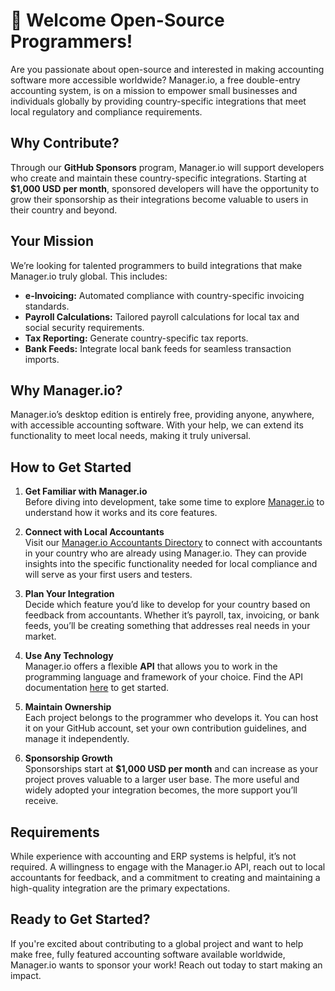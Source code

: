 # 👋 Welcome Open-Source Programmers!

Are you passionate about open-source and interested in making accounting software more accessible worldwide? Manager.io, a free double-entry accounting system, is on a mission to empower small businesses and individuals globally by providing country-specific integrations that meet local regulatory and compliance requirements.

## Why Contribute?

Through our **GitHub Sponsors** program, Manager.io will support developers who create and maintain these country-specific integrations. Starting at **$1,000 USD per month**, sponsored developers will have the opportunity to grow their sponsorship as their integrations become valuable to users in their country and beyond.

## Your Mission

We’re looking for talented programmers to build integrations that make Manager.io truly global. This includes:

- **e-Invoicing:** Automated compliance with country-specific invoicing standards.
- **Payroll Calculations:** Tailored payroll calculations for local tax and social security requirements.
- **Tax Reporting:** Generate country-specific tax reports.
- **Bank Feeds:** Integrate local bank feeds for seamless transaction imports.

## Why Manager.io?

Manager.io’s desktop edition is entirely free, providing anyone, anywhere, with accessible accounting software. With your help, we can extend its functionality to meet local needs, making it truly universal.

## How to Get Started

1. **Get Familiar with Manager.io**  
   Before diving into development, take some time to explore [Manager.io](https://www.manager.io) to understand how it works and its core features.

2. **Connect with Local Accountants**  
   Visit our [Manager.io Accountants Directory](https://www.manager.io/accountants) to connect with accountants in your country who are already using Manager.io. They can provide insights into the specific functionality needed for local compliance and will serve as your first users and testers.

3. **Plan Your Integration**  
   Decide which feature you’d like to develop for your country based on feedback from accountants. Whether it’s payroll, tax, invoicing, or bank feeds, you’ll be creating something that addresses real needs in your market.

4. **Use Any Technology**  
   Manager.io offers a flexible **API** that allows you to work in the programming language and framework of your choice. Find the API documentation [here](https://manager.readme.io/reference) to get started.

5. **Maintain Ownership**  
   Each project belongs to the programmer who develops it. You can host it on your GitHub account, set your own contribution guidelines, and manage it independently.

6. **Sponsorship Growth**  
   Sponsorships start at **$1,000 USD per month** and can increase as your project proves valuable to a larger user base. The more useful and widely adopted your integration becomes, the more support you’ll receive.

## Requirements

While experience with accounting and ERP systems is helpful, it’s not required. A willingness to engage with the Manager.io API, reach out to local accountants for feedback, and a commitment to creating and maintaining a high-quality integration are the primary expectations.

## Ready to Get Started?

If you're excited about contributing to a global project and want to help make free, fully featured accounting software available worldwide, Manager.io wants to sponsor your work! Reach out today to start making an impact.